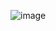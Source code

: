 ![image](https://github.com/companyakis/flutter-bootcamp/assets/77589867/c9bad712-a9f5-45d5-ba37-5b8b24de0e95)
